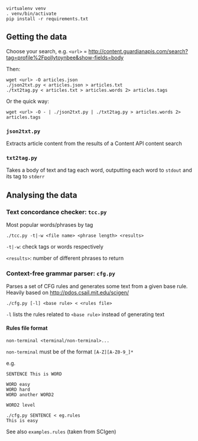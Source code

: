 ```
virtualenv venv
. venv/bin/activate
pip install -r requirements.txt
```

## Getting the data
Choose your search,
e.g. `<url>` = http://content.guardianapis.com/search?tag=profile%2Fpollytoynbee&show-fields=body

Then:
```
wget <url> -O articles.json
./json2txt.py < articles.json > articles.txt
./txt2tag.py < articles.txt > articles.words 2> articles.tags
```

Or the quick way:
```
wget <url> -O - | ./json2txt.py | ./txt2tag.py > articles.words 2> articles.tags
```

### `json2txt.py`
Extracts article content from the results of a Content API content search

### `txt2tag.py`
Takes a body of text and tag each word, outputting each word to `stdout` and
its tag to `stderr`

## Analysing the data

### Text concordance checker: `tcc.py`
Most popular words/phrases by tag
```
./tcc.py -t|-w <file name> <phrase length> <results>
```
`-t|-w`: check tags or words respectively

`<results>`: number of different phrases to return

### Context-free grammar parser: `cfg.py`
Parses a set of CFG rules and generates some text from a given base rule.
Heavily based on http://pdos.csail.mit.edu/scigen/

```
./cfg.py [-l] <base rule> < <rules file>
```
`-l` lists the rules related to `<base rule>` instead of generating text

#### Rules file format
```
non-terminal <terminal/non-terminal>...
```
`non-terminal` must be of the format `[A-Z][A-Z0-9_]*`

e.g.
```
SENTENCE This is WORD

WORD easy
WORD hard
WORD another WORD2

WORD2 level
```
```
./cfg.py SENTENCE < eg.rules
This is easy
```

See also `examples.rules` (taken from SCIgen)

